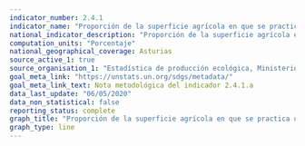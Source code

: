 ```yaml
---
indicator_number: 2.4.1
indicator_name: "Proporción de la superficie agrícola en que se practica una agricultura productiva y sostenible"
national_indicator_description: "Proporción de la superficie agrícola en que se practica una agricultura productiva y sostenible"
computation_units: "Porcentaje"
national_geographical_coverage: Asturias
source_active_1: true
source_organisation_1: "Estadística de producción ecológica, Ministerio de Agricultura, Pesca y Alimentación"
goal_meta_link: "https://unstats.un.org/sdgs/metadata/"
goal_meta_link_text: Nota metodológica del indicador 2.4.1.a
data_last_update: "06/05/2020"
data_non_statistical: false
reporting_status: complete
graph_title: "Proporción de la superficie agrícola en que se practica una agricultura productiva y sostenible"
graph_type: line
---
```

